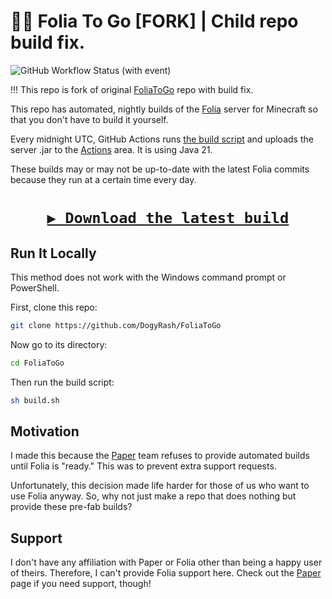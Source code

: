 # 🥡🤖 Folia To Go [FORK] | Child repo build fix. 
![GitHub Workflow Status (with event)](https://img.shields.io/github/actions/workflow/status/DogyRash/foliatogo/folia.yml?style=for-the-badge&logo=githubactions&label=BUILDS&labelColor=rgb(55%2C%2055%2C%2055))

!!! This repo is fork of original [FoliaToGo](https://github.com/Slackadays/FoliaToGo) repo with build fix.  
 
This repo has automated, nightly builds of the [Folia](https://github.com/PaperMC/Folia) server for Minecraft so that you don't have to build it yourself. 

Every midnight UTC, GitHub Actions runs [the build script](https://github.com/Slackadays/FoliaToGo/blob/main/build.sh) and uploads the server .jar to the [Actions](https://github.com/DogyRash/FoliaToGo/actions) area. It is using Java 21. 

These builds may or may not be up-to-date with the latest Folia commits because they run at a certain time every day.

<h1>
<p align="center">
<a href="https://github.com/DogyRash/FoliaToGo/actions?query=event%3Aschedule+is%3Asuccess+branch%3Amain"><code>▶️ Download the latest build</code></a>
</p>
</h1>

## Run It Locally

This method does not work with the Windows command prompt or PowerShell.

First, clone this repo:
```sh
git clone https://github.com/DogyRash/FoliaToGo
```

Now go to its directory:
```sh
cd FoliaToGo
```

Then run the build script:
```sh
sh build.sh
```

## Motivation

I made this because the [Paper](https://github.com/PaperMC/Paper) team refuses to provide automated builds until Folia is "ready." This was to prevent extra support requests. 

Unfortunately, this decision made life harder for those of us who want to use Folia anyway. So, why not just make a repo that does nothing but provide these pre-fab builds?

## Support

I don't have any affiliation with Paper or Folia other than being a happy user of theirs. Therefore, I can't provide Folia support here. Check out the [Paper](https://github.com/PaperMC/Paper) page if you need support, though!
